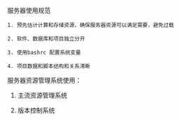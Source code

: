 服务器使用规范
    
    1. 预先估计计算和存储资源，确保服务器资源可以满足需要，避免过载
    
    2. 软件、数据库和项目独立分开
    
    3. 使用bashrc 配置系统变量
    
    4. 项目数据和脚本结构和关系清晰

服务器资源管理系统使用：

1. 主流资源管理系统

2. 版本控制系统
